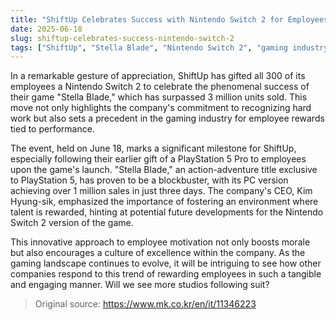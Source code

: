 ```yaml
---
title: "ShiftUp Celebrates Success with Nintendo Switch 2 for Employees"
date: 2025-06-18
slug: shiftup-celebrates-success-nintendo-switch-2
tags: ["ShiftUp", "Stella Blade", "Nintendo Switch 2", "gaming industry"]
---
```


In a remarkable gesture of appreciation, ShiftUp has gifted all 300 of its employees a Nintendo Switch 2 to celebrate the phenomenal success of their game "Stella Blade," which has surpassed 3 million units sold. This move not only highlights the company's commitment to recognizing hard work but also sets a precedent in the gaming industry for employee rewards tied to performance.

The event, held on June 18, marks a significant milestone for ShiftUp, especially following their earlier gift of a PlayStation 5 Pro to employees upon the game's launch. "Stella Blade," an action-adventure title exclusive to PlayStation 5, has proven to be a blockbuster, with its PC version achieving over 1 million sales in just three days. The company's CEO, Kim Hyung-sik, emphasized the importance of fostering an environment where talent is rewarded, hinting at potential future developments for the Nintendo Switch 2 version of the game.

This innovative approach to employee motivation not only boosts morale but also encourages a culture of excellence within the company. As the gaming landscape continues to evolve, it will be intriguing to see how other companies respond to this trend of rewarding employees in such a tangible and engaging manner. Will we see more studios following suit?

> Original source: https://www.mk.co.kr/en/it/11346223